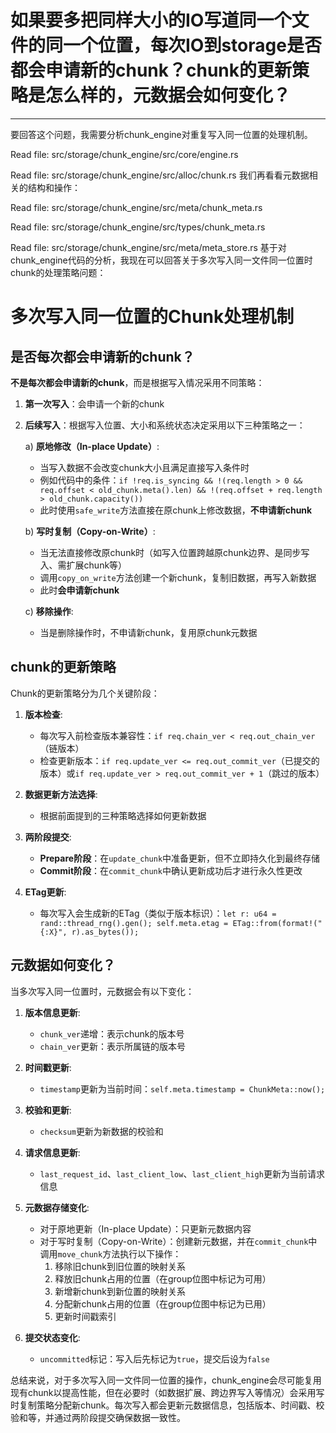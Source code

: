# 如果要多把同样大小的IO写道同一个文件的同一个位置，每次IO到storage是否都会申请新的chunk？chunk的更新策略是怎么样的，元数据会如何变化？

---


要回答这个问题，我需要分析chunk_engine对重复写入同一位置的处理机制。

Read file: src/storage/chunk_engine/src/core/engine.rs

Read file: src/storage/chunk_engine/src/alloc/chunk.rs
我们再看看元数据相关的结构和操作：

Read file: src/storage/chunk_engine/src/meta/chunk_meta.rs

Read file: src/storage/chunk_engine/src/types/chunk_meta.rs

Read file: src/storage/chunk_engine/src/meta/meta_store.rs
基于对chunk_engine代码的分析，我现在可以回答关于多次写入同一文件同一位置时chunk的处理策略问题：

# 多次写入同一位置的Chunk处理机制

## 是否每次都会申请新的chunk？

**不是每次都会申请新的chunk**，而是根据写入情况采用不同策略：

1. **第一次写入**：会申请一个新的chunk
2. **后续写入**：根据写入位置、大小和系统状态决定采用以下三种策略之一：
   
   a) **原地修改（In-place Update）**:
   - 当写入数据不会改变chunk大小且满足直接写入条件时
   - 例如代码中的条件：`if !req.is_syncing && !(req.length > 0 && req.offset < old_chunk.meta().len) && !(req.offset + req.length > old_chunk.capacity())`
   - 此时使用`safe_write`方法直接在原chunk上修改数据，**不申请新chunk**
   
   b) **写时复制（Copy-on-Write）**:
   - 当无法直接修改原chunk时（如写入位置跨越原chunk边界、是同步写入、需扩展chunk等）
   - 调用`copy_on_write`方法创建一个新chunk，复制旧数据，再写入新数据
   - 此时**会申请新chunk**
   
   c) **移除操作**:
   - 当是删除操作时，不申请新chunk，复用原chunk元数据

## chunk的更新策略

Chunk的更新策略分为几个关键阶段：

1. **版本检查**:
   - 每次写入前检查版本兼容性：`if req.chain_ver < req.out_chain_ver`（链版本）
   - 检查更新版本：`if req.update_ver <= req.out_commit_ver`（已提交的版本）或`if req.update_ver > req.out_commit_ver + 1`（跳过的版本）

2. **数据更新方法选择**:
   - 根据前面提到的三种策略选择如何更新数据

3. **两阶段提交**:
   - **Prepare阶段**：在`update_chunk`中准备更新，但不立即持久化到最终存储
   - **Commit阶段**：在`commit_chunk`中确认更新成功后才进行永久性更改

4. **ETag更新**:
   - 每次写入会生成新的ETag（类似于版本标识）：`let r: u64 = rand::thread_rng().gen(); self.meta.etag = ETag::from(format!("{:X}", r).as_bytes());`

## 元数据如何变化？

当多次写入同一位置时，元数据会有以下变化：

1. **版本信息更新**:
   - `chunk_ver`递增：表示chunk的版本号
   - `chain_ver`更新：表示所属链的版本号

2. **时间戳更新**:
   - `timestamp`更新为当前时间：`self.meta.timestamp = ChunkMeta::now();`

3. **校验和更新**:
   - `checksum`更新为新数据的校验和

4. **请求信息更新**:
   - `last_request_id`、`last_client_low`、`last_client_high`更新为当前请求信息

5. **元数据存储变化**:
   - 对于原地更新（In-place Update）：只更新元数据内容
   - 对于写时复制（Copy-on-Write）：创建新元数据，并在`commit_chunk`中调用`move_chunk`方法执行以下操作：
     1. 移除旧chunk到旧位置的映射关系
     2. 释放旧chunk占用的位置（在group位图中标记为可用）
     3. 新增新chunk到新位置的映射关系
     4. 分配新chunk占用的位置（在group位图中标记为已用）
     5. 更新时间戳索引

6. **提交状态变化**:
   - `uncommitted`标记：写入后先标记为`true`，提交后设为`false`

总结来说，对于多次写入同一文件同一位置的操作，chunk_engine会尽可能复用现有chunk以提高性能，但在必要时（如数据扩展、跨边界写入等情况）会采用写时复制策略分配新chunk。每次写入都会更新元数据信息，包括版本、时间戳、校验和等，并通过两阶段提交确保数据一致性。
